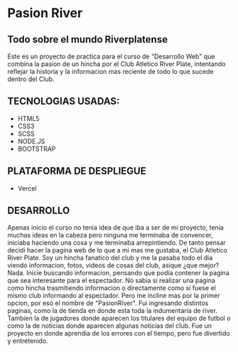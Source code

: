 # Pasion River
## Todo sobre el mundo Riverplatense

Este es un proyecto de practica para el curso de "Desarrollo Web" que combina la pasion de un hincha por el Club Atletico River Plate, intentando reflejar la historia y la informacion mas reciente de todo lo que sucede dentro del Club.
 ## TECNOLOGIAS USADAS: 
- HTML5
- CSS3
- SCSS
- NODE.JS
- BOOTSTRAP

## PLATAFORMA DE DESPLIEGUE

- Vercel

## DESARROLLO
Apenas inicio el curso no tenia idea de que iba a ser de mi proyecto, tenia muchas ideas en la cabeza pero ninguna me terminaba de convencer, iniciaba haciendo una cosa y me terminaba arrepintiendo. De tanto pensar decidi hacer la pagina web de lo que a mi mas me gustaba, el Club Atletico River Plate. 
Soy un hincha fanatico del club y me la pasaba todo el dia viendo informacion, fotos, videos de cosas del club, asique ¿que mejor? Nada. 
Inicie buscando informacion, pensando que podia contener la pagina que sea interesante para el espectador. No sabia si realizar una pagina como hincha trasmitiendo informacion o directamente como si fuese el mismo club informando al espectador. Pero me incline mas por la primer opcion, por eso el nombre de "PasionRiver".
Fui ingresando distintos paginas, como la de tienda en donde esta toda la indumentaria de river. Tambien la de jugadores donde aparecen los titulares del equipo de futbol o como la de noticias donde aparecen algunas noticias del club.
Fue un proyecto en donde aprendia de los errores con el tiempo, pero fue divertido y entretenido.
